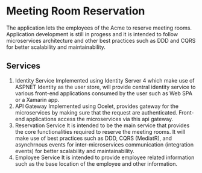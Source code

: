 # Meeting Room Reservation
  The application lets the employees of the Acme to reserve meeting rooms. Application development is still in progess and it is intended to follow microservices architecture and other best practices such as DDD and CQRS for better scalability and maintainability.
## Services
  1. Identity Service
    Implemented using Identity Server 4 which make use of ASPNET Identity as the user store, will provide central identity service to various front-end applications consumed by the user such as Web SPA or a Xamarin app.
  2. API Gateway
    Implemented using Ocelet, provides gateway for the microservices by making sure that the request are authenticated. Front-end applications access the microservices via this api gateway.
  3. Reservation Service
    It is intended to be the main service that provides the core functionalities required to reserve the meeting rooms. It will make use of best practices such as DDD, CQRS (MediatR), and asynchrnous events for inter-microservices communication (integration events) for better scalability and maintainability.
  4. Employee Service
    It is intended to provide employee related information such as the base location of the employee and other information.
